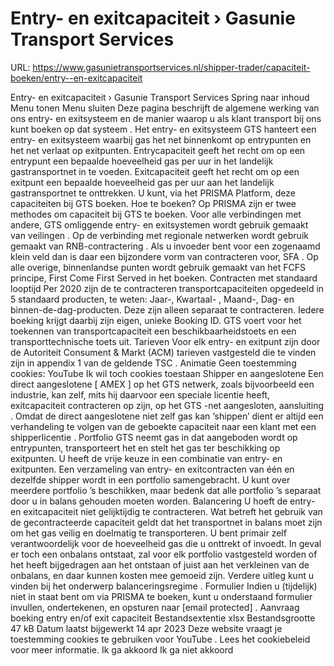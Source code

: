 # Entry- en exitcapaciteit › Gasunie Transport Services

URL: https://www.gasunietransportservices.nl/shipper-trader/capaciteit-boeken/entry--en-exitcapaciteit

Entry- en exitcapaciteit › Gasunie Transport Services
Spring naar inhoud
Menu tonen
Menu sluiten
Deze pagina beschrijft de algemene werking van ons entry- en exitsysteem en de manier waarop u als klant transport bij ons kunt boeken op dat
systeem
.
Het entry- en exitsysteem
GTS
hanteert een entry- en exitsysteem waarbij
gas
het net binnenkomt op entrypunten en het net verlaat op exitpunten.
Entrycapaciteit
geeft het recht om op een
entrypunt
een bepaalde hoeveelheid
gas
per
uur
in het
landelijk gastransportnet
in te voeden.
Exitcapaciteit
geeft het recht om op een
exitpunt
een bepaalde hoeveelheid
gas
per
uur
aan het
landelijk gastransportnet
te onttrekken. U kunt, via het PRISMA Platform, deze capaciteiten bij
GTS
boeken.
Hoe te boeken?
Op PRISMA zijn er twee methodes om
capaciteit
bij
GTS
te boeken. Voor alle verbindingen met andere,
GTS
omliggende entry- en exitsystemen wordt gebruik gemaakt van
veilingen
. Op de verbinding met regionale netwerken wordt gebruik gemaakt van
RNB-contractering
. Als u
invoeder
bent voor een zogenaamd klein veld dan is daar een bijzondere vorm van contracteren voor,
SFA
. Op alle overige, binnenlandse punten wordt gebruik gemaakt van het
FCFS
principe, First Come First Served in het boeken.
Contracten met standaard looptijd
Per 2020 zijn de te contracteren transportcapaciteiten opgedeeld in 5 standaard producten, te weten: Jaar-, Kwartaal- , Maand-, Dag- en binnen-de-dag-producten. Deze zijn alleen separaat te contracteren. Iedere boeking krijgt daarbij zijn eigen, unieke Booking ID.
GTS
voert voor het toekennen van
transportcapaciteit
een beschikbaarheidstoets en een transporttechnische toets uit.
Tarieven
Voor elk entry- en
exitpunt
zijn door de Autoriteit Consument & Markt (ACM) tarieven vastgesteld die te vinden zijn in appendix 1 van de geldende
TSC
.
Animatie
Geen toestemming cookies: YouTube
Ik wil toch cookies toestaan
Shipper en
aangeslotene
Een
direct aangeslotene
[
AMEX
] op het
GTS
netwerk, zoals bijvoorbeeld een industrie, kan zelf, mits hij daarvoor een speciale
licentie
heeft,
exitcapaciteit
contracteren op zijn, op het
GTS
-net aangesloten,
aansluiting
. Omdat de
direct aangeslotene
niet zelf
gas
kan ‘shippen’ dient er altijd een
verhandeling
te volgen van de geboekte
capaciteit
naar een klant met een
shipperlicentie
.
Portfolio
GTS
neemt
gas
in dat aangeboden wordt op entrypunten, transporteert het en stelt het
gas
ter beschikking op exitpunten. U heeft de vrije keuze in een combinatie van entry- en exitpunten. Een verzameling van entry- en exitcontracten van één en dezelfde shipper wordt in een
portfolio
samengebracht. U kunt over meerdere
portfolio
’s beschikken, maar bedenk dat alle
portfolio
’s separaat door u in balans gehouden moeten worden.
Balancering
U hoeft de entry- en
exitcapaciteit
niet gelijktijdig te contracteren. Wat betreft het gebruik van de
gecontracteerde capaciteit
geldt dat het transportnet in balans moet zijn om het
gas
veilig en doelmatig te transporteren. U bent primair zelf verantwoordelijk voor de hoeveelheid
gas
die u onttrekt of invoedt. In geval er toch een onbalans ontstaat, zal voor elk
portfolio
vastgesteld worden of het heeft bijgedragen aan het ontstaan of juist aan het verkleinen van de onbalans, en daar kunnen kosten mee gemoeid zijn. Verdere uitleg kunt u vinden bij het onderwerp
balanceringsregime
.
Formulier
Indien u (tijdelijk) niet in staat bent om via PRISMA te boeken, kunt u onderstaand formulier invullen, ondertekenen, en opsturen naar
[email protected]
.
Aanvraag boeking entry en/of exit capaciteit
Bestandsextentie
xlsx
Bestandsgrootte
47 kB
Datum laatst bijgewerkt
14 apr 2023
Deze website vraagt je toestemming cookies te gebruiken voor
YouTube
. Lees het
cookiebeleid
voor meer informatie.
Ik ga akkoord
Ik ga niet akkoord